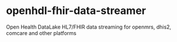 # openhdl-fhir-data-streamer
Open Health DataLake HL7/FHIR data streaming for openmrs, dhis2, comcare and other platforms
